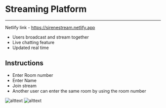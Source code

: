 # Streaming Platform
---------------------

Netlify link - https://sirenestream.netlify.app

- Users broadcast and stream together
- Live chatting feature
- Updated real time

Instructions
---------------------
- Enter Room number
- Enter Name
- Join stream
- Another user can enter the same room by using the room number

![alttext](https://github.com/bringitbackalive/TwitchClone/blob/main/images/pic.jpg)
![alttext](https://github.com/bringitbackalive/TwitchClone/blob/main/images/lobby.jpg)
